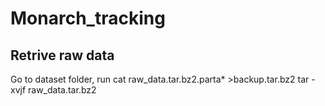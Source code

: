 # Monarch_tracking

## Retrive raw data

Go to dataset folder, run 
  cat raw_data.tar.bz2.parta* >backup.tar.bz2
  tar -xvjf raw_data.tar.bz2
